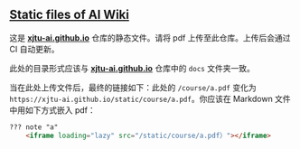 ## [Static files of AI Wiki](https://github.com/xjtu-ai/static)

这是 **[xjtu-ai.github.io](https://github.com/xjtu-ai/xjtu-ai.github.io)** 仓库的静态文件。请将 pdf 上传至此仓库。上传后会通过 CI 自动更新。

此处的目录形式应该与 **[xjtu-ai.github.io](https://github.com/xjtu-ai/xjtu-ai.github.io)** 仓库中的 `docs` 文件夹一致。

当在此处上传文件后，最终的链接如下：此处的 `/course/a.pdf` 变化为 `https://xjtu-ai.github.io/static/course/a.pdf`。你应该在 Markdown 文件中用如下方式嵌入 pdf：

```markdown
??? note "a"
    <iframe loading="lazy" src="/static/course/a.pdf）"></iframe>
```
